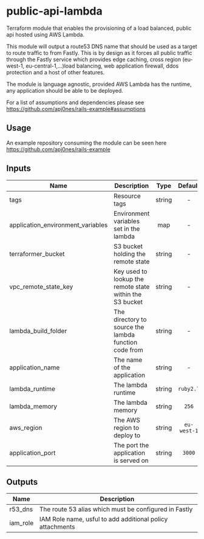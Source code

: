 # public-api-lambda

Terraform module that enables the provisioning of a load balanced, public api hosted using AWS Lambda.

This module will output a route53 DNS name that should be used as a target to route traffic to from Fastly. This is by design as it forces all public traffic through the Fastly service which provides edge caching, cross region (eu-west-1, eu-central-1,...)load balancing, web application firewall, ddos protection and a host of other features.

The module is language agnostic, provided AWS Lambda has the runtime, any application should be able to be deployed.

For a list of assumptions and dependencies please see https://github.com/apj0nes/rails-example#assumptions

## Usage

An example repository consuming the module can be seen here https://github.com/apj0nes/rails-example

## Inputs

| Name | Description | Type | Default | Required |
|------|-------------|:----:|:-----:|:-----:|
| tags | Resource tags | string | - | yes |
| application_environment_variables | Environment variables set in the lambda | map | - | no |
| terraformer_bucket | S3 bucket holding the remote state | string | - | yes |
| vpc_remote_state_key | Key used to lookup the remote state within the S3 bucket | string | - | yes |
| lambda_build_folder | The directory to source the lambda function code from | string | - | yes |
| application_name | The name of the application | string | - | yes |
| lambda_runtime | The lambda runtime | string | `ruby2.7` | no |
| lambda_memory | The lambda memory | string | `256` | no |
| aws_region | The AWS region to deploy to | string | `eu-west-1` | no |
| application_port | The port the application is served on | string | `3000` | no |

## Outputs

| Name | Description |
|------|-------------|
| r53_dns | The route 53 alias which must be configured in Fastly |
| iam_role | IAM Role name, usful to add additional policy attachments |